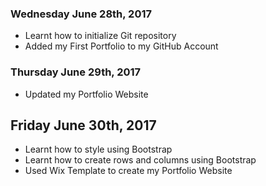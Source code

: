 ### Wednesday June 28th, 2017

* Learnt how to initialize Git repository
* Added my First Portfolio to my GitHub Account 

### Thursday June 29th, 2017

* Updated my Portfolio Website

## Friday June 30th, 2017

* Learnt how to style using Bootstrap
* Learnt how to create rows and columns using Bootstrap
* Used Wix Template to create my Portfolio Website